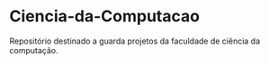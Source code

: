 # Ciencia-da-Computacao
Repositório destinado a guarda projetos da faculdade de ciência da computação.
